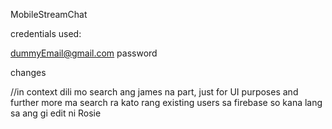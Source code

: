 MobileStreamChat

credentials used:

dummyEmail@gmail.com
password

changes

//in context dili mo search ang james na part, just for UI purposes and further more ma search ra kato rang existing users sa firebase so kana lang sa ang gi edit ni Rosie